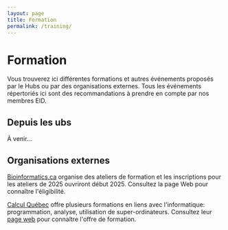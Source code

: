 ```yaml
---
layout: page
title: Formation
permalink: /training/
---
```


# Formation
Vous trouverez ici différentes formations et autres événements proposés par le Hubs ou par des organisations externes. Tous les événements répertoriés ici sont des recommandations à prendre en compte par nos membres EID.

## Depuis les ubs
À venir...

## Organisations externes
[Bioinformatics.ca](https://bioinformatics.ca/workshops/current-workshops/) organise des ateliers de formation et les inscriptions pour les ateliers de 2025 ouvriront début 2025. Consultez la page Web pour connaître l'éligibilité.

[Calcul Québec](https://www.calculquebec.ca/) offre plusieurs formations en liens avec l'informatique: programmation, analyse, utilisation de super-ordinateurs. Consultez leur [page web](https://www.calculquebec.ca/services-aux-chercheurs/formation/) pour connaître l'offre de formation.